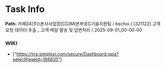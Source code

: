 # Task Info

**Path:** 카페24(주)\본사사업장\[CG]MI본부\EC기술지원팀 / bschoi / [321122] 고객 요청 데이터 추출 _ 고객 메일 발송 및 답변처리 / 2025-09-01_00-00-00

### WIKI
- ["https://jira.simplexi.com/secure/Dashboard.jspa?selectPageId=188830"]

